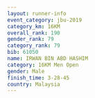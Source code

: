 ```yaml
---
layout: runner-info 
event_category: jbu-2019 
category_km: 16KM  
overall_rank: 190
gender_rank: 79
category_rank: 79
bib: 61050
name: IRWAN BIN ABD HASHIM
category: 16KM Men Open
gender: Male
finish_time: 3-28-45
country: Malaysia
---
```

